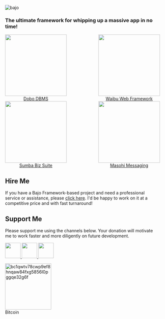 ![bajo](static/logo.png)

### The ultimate framework for whipping up a massive app in no time!

<p style="display:flex; flex-wrap: wrap; justify-content: space-between; align-items: baseline">
  <a href="https://dobo.bajo.app/" style="text-align:center"><img src="https://ardhi.github.io/dobo/static/logo.png" width="200"><br/>Dobo DBMS</a>
  <a href="https://waibu.bajo.app/" style="text-align:center"><img src="https://ardhi.github.io/waibu/static/logo.png" width="200"><br/>Waibu Web Framework</a>
  <a href="https://sumba.bajo.app/" style="text-align:center"><img src="https://ardhi.github.io/sumba/static/logo.png" width="200"><br/>Sumba Biz Suite</a>
  <a href="https://masohi.bajo.app/" style="text-align:center"><img src="https://ardhi.github.io/masohi/static/logo.png" width="200"><br/>Masohi Messaging</a>
</p>

## Hire Me

If you have a Bajo Framework-based project and need a professional service or assistance, please <a href="https://github.com/ardhi#professional-service">click here</a>. I'd be happy to work on it at a competitive price and with fast turnaround!

## Support Me

Please support me using the channels below. Your donation will motivate me to work faster and more diligently on future development.

<a href="https://github.com/sponsors/ardhi">
  <img src="https://img.shields.io/badge/Github-slategrey?style=flat&logo=github" height="50">
</a>
<a href="https://www.patreon.com/bajoframework">
  <img src="https://img.shields.io/badge/Patreon-f2c3b2?style=flat&logo=patreon" height="50">
</a>
<a href="https://www.paypal.com/ncp/payment/EWLERL7SCUU64">
  <img src="https://img.shields.io/badge/Paypal-blue?style=flat&logo=paypal" height="50">
</a>

<p>
<div><img alt="bc1qwtv78cwp9ef8hnqaw84fxg5856l0pggqe32g6f" src="static/bitcoin.jpeg" width="150" height="150" /><br>Bitcoin</div>
</p>